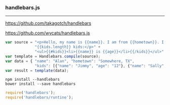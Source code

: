 ### handlebars.js
---

https://github.com/takagotch/handlebars

https://github.com/wycats/handlebars.js

```js
var source = "<p>Hello, my name is {{name}}. I am from {{hometown}}. I have " + 
             "{{kids.length}} kids:</p>" +
             "<ul>{{#kids}}<li>{{name}} is {{age}}</li>{{/kids}}</ul>";
var template = Handlebars.compile(source);
var data = { "name": "Alan", "hometown": "Somewhere, TX",
             "kids": [{"name": "Jimmy", "age": "12"}, {"name": "Sally", "age": "4"}]};
var result = template(data);
```

```
npm install --handlebars
bower install --save handlebars
```

```js
require('handlebars');
require('handlebars/runtine');
```

```

```
